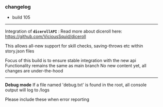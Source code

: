 ### changelog
* build 105

-----

Integration of **`dicerollAPI`** :
Read more about diceroll here: https://github.com/ViciousSquid/diceroll

This allows all-new support for skill checks, saving-throws etc within story.json files

Focus of this build is to ensure stable integration with the new api
Functionality remains the same as main branch
No new content yet, all changes are under-the-hood

-----

**Debug mode** If a file named 'debug.txt' is found in the root, all console output will log to /logs

Please include these when error reporting
